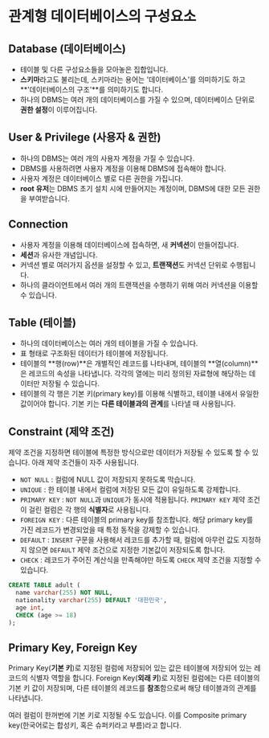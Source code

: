 # 관계형 데이터베이스의 구성요소

## Database (데이터베이스)

- 테이블 및 다른 구성요소들을 모아놓은 집합입니다.
- **스키마**라고도 불리는데, 스키마라는 용어는 '데이터베이스'를 의미하기도 하고 **'데이터베이스의 구조'**를 의미하기도 합니다.
- 하나의 DBMS는 여러 개의 데이터베이스를 가질 수 있으며, 데이터베이스 단위로 **권한 설정**이 이루어집니다.

## User & Privilege (사용자 & 권한)

- 하나의 DBMS는 여러 개의 사용자 계정을 가질 수 있습니다.
- DBMS를 사용하려면 사용자 계정을 이용해 DBMS에 접속해야 합니다.
- 사용자 계정은 데이터베이스 별로 다른 권한을 가집니다.
- **root 유저**는 DBMS 초기 설치 시에 만들어지는 계정이며, DBMS에 대한 모든 권한을 부여받습니다.

## Connection

- 사용자 계정을 이용해 데이터베이스에 접속하면, 새 **커넥션**이 만들어집니다.
- **세션**과 유사한 개념입니다.
- 커넥션 별로 여러가지 옵션을 설정할 수 있고, **트랜잭션**도 커넥션 단위로 수행됩니다.
- 하나의 클라이언트에서 여러 개의 트랜잭션을 수행하기 위해 여러 커넥션을 이용할 수 있습니다.

## Table (테이블)

- 하나의 데이터베이스는 여러 개의 테이블을 가질 수 있습니다.
- 표 형태로 구조화된 데이터가 테이블에 저장됩니다.
- 테이블의 **행(row)**은 개별적인 레코드를 나타내며, 테이블의 **열(column)**은 레코드의 속성을 나타냅니다. 각각의 열에는 미리 정의된 자료형에 해당하는 데이터만 저장될 수 있습니다.
- 테이블의 각 행은 기본 키(primary key)를 이용해 식별하고, 테이블 내에서 유일한 값이어야 합니다. 기본 키는 **다른 테이블과의 관계**를 나타낼 때 사용됩니다.

## Constraint (제약 조건)

제약 조건을 지정하면 테이블에 특정한 방식으로만 데이터가 저장될 수 있도록 할 수 있습니다. 아래 제약 조건들이 자주 사용됩니다.

- `NOT NULL` : 컬럼에 NULL 값이 저장되지 못하도록 막습니다.
- `UNIQUE` : 한 테이블 내에서 컬럼에 저장된 모든 값이 유일하도록 강제합니다.
- `PRIMARY KEY` : `NOT NULL`과 `UNIQUE`가 동시에 적용됩니다. `PRIMARY KEY` 제약 조건이 걸린 컬럼은 각 행의 **식별자**로 사용됩니다.
- `FOREIGN KEY` : 다른 테이블의 primary key를 참조합니다. 해당 primary key를 가진 레코드가 변경되었을 때 특정 동작을 강제할 수 있습니다.
- `DEFAULT` : `INSERT` 구문을 사용해서 레코드를 추가할 때, 컬럼에 아무런 값도 지정하지 않으면 `DEFAULT` 제약 조건으로 지정한 기본값이 저장되도록 합니다.
- `CHECK` : 레코드가 주어진 계산식을 만족해야만 하도록 `CHECK` 제약 조건을 지정할 수 있습니다.

```sql
CREATE TABLE adult (
  name varchar(255) NOT NULL,
  nationality varchar(255) DEFAULT '대한민국',
  age int,
  CHECK (age >= 18)
);
```

## Primary Key, Foreign Key

Primary Key(**기본 키**)로 지정된 컬럼에 저장되어 있는 값은 테이블에 저장되어 있는 레코드의 식별자 역할을 합니다. Foreign Key(**외래 키**)로 지정된 컬럼에는 다른 테이블의 기본 키 값이 저장되며, 다른 테이블의 레코드를 **참조**함으로써 해당 테이블과의 관계를 나타냅니다.

여러 컬럼이 한꺼번에 기본 키로 지정될 수도 있습니다. 이를 Composite primary key(한국어로는 합성키, 혹은 슈퍼키라고 부름)라고 합니다.
